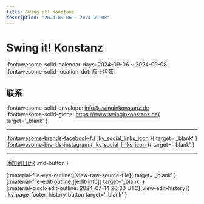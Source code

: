 ```yaml
---
title: Swing it! Konstanz
description: "2024-09-06 ~ 2024-09-08"
---
```


# Swing it! Konstanz 

:fontawesome-solid-calendar-days: 2024-09-06 ~ 2024-09-08  
:fontawesome-solid-location-dot: 康士坦茲  

## 联系

:fontawesome-solid-envelope: <info@swinginkonstanz.de>  
:fontawesome-solid-globe: <https://www.swinginkonstanz.de>{ target='_blank' }  

---

 [:fontawesome-brands-facebook-f:{ .ky_social_links_icon }](https://www.facebook.com/swinginkonstanz){ target='_blank' } [:fontawesome-brands-instagram:{ .ky_social_links_icon }](https://instagram.com/swinginkonstanz){ target='_blank' }

---

[添加到日历](https://swing.news/ics/zh-Hans/2024/de_DE/swing-it-konstanz-2024.ics){ .md-button }

<div class="ky_page_footer" markdown>
<div class="ky_page_footer_trailing" markdown="span">
[:material-file-eye-outline:][view-raw-source-file]{ target='_blank' }
[:material-file-edit-outline:][edit-info]{ target='_blank' }
</div>
<div class="ky_page_footer_leading" markdown="span">
[:material-clock-edit-outline: 2024-07-14 20:30 UTC][view-edit-history]{ .ky_page_footer_history_button target='_blank' }
</div>
</div>

[view-raw-source-file]: https://github.com/swingdance/events/blob/main/2024/de_DE/swing-it-konstanz-2024.json "查看原始源文件"
[edit-info]: https://github.com/swingdance/events/issues/new?assignees=&labels=update+event&projects=&template=03-update_entity.yml&title=%5B2024%2Fde_DE%5D%20Swing%20it%21%20Konstanz&region=de_DE&year=2024&id=swing-it-konstanz-2024&name=Swing%20it%21%20Konstanz&org_id= "编辑信息"

[view-edit-history]: https://github.com/swingdance/events/commits/main/2024/de_DE/swing-it-konstanz-2024.json "查看编辑历史"
